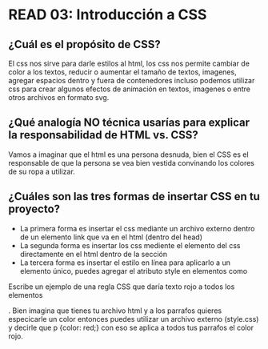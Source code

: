 # READ 03: Introducción a CSS
## ¿Cuál es el propósito de CSS?
El css nos sirve para darle estilos al html, los css nos permite cambiar de color a los textos, reducir o aumentar el tamaño de textos, imagenes, agregar espacios dentro y fuera de contenedores incluso podemos utilizar css para crear algunos efectos de animación en textos, imagenes o entre otros archivos en formato svg.

## ¿Qué analogía NO técnica usarías para explicar la responsabilidad de HTML vs. CSS?
Vamos a imaginar que el html es una persona desnuda, bien el CSS es el responsable de que la persona se vea bien vestida convinando los colores de su ropa a utilizar.

## ¿Cuáles son las tres formas de insertar CSS en tu proyecto?
- La primera forma es insertar el css mediante un archivo externo dentro de un elemento link que va en el html (dentro del head)
- La segunda forma es insertar los css mediente el elemento <style> </style> del css directamente en el html dentro de la sección <head></head>
- La tercera forma es insertar el estilo en línea para aplicarlo a un elemento único, puedes agregar el atributo style en elementos como <p  style="color:red"> <section  style=""> <div style="">

Escribe un ejemplo de una regla CSS que daría texto rojo a todos los elementos <p>.
Bien imagina que tienes tu archivo html y a los parrafos quieres especicarle un color entonces puedes utilizar un archivo externo (style.css) y decirle que p {color: red;} con eso se aplica a todos tus parrafos el color rojo.